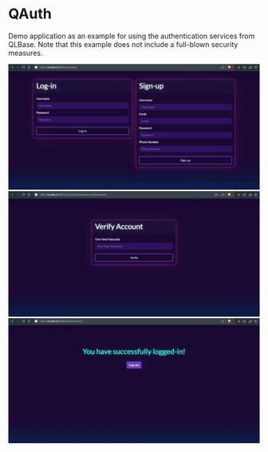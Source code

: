 # QAuth

Demo application as an example for using the authentication services from QLBase. Note that this example does not include a full-blown security measures.

<p align="center">
    <img src="screenshots/screenshot-1.png" />
    <img src="screenshots/screenshot-2.png" />
    <img src="screenshots/screenshot-3.png" />
</p>